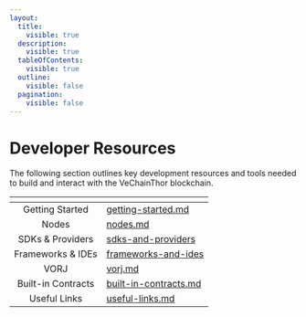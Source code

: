 ```yaml
---
layout:
  title:
    visible: true
  description:
    visible: true
  tableOfContents:
    visible: true
  outline:
    visible: false
  pagination:
    visible: false
---
```


# Developer Resources

The following section outlines key development resources and tools needed to build and interact with the VeChainThor blockchain.

<table data-view="cards"><thead><tr><th align="center"></th><th data-hidden data-card-target data-type="content-ref"></th></tr></thead><tbody><tr><td align="center">Getting Started</td><td><a href="getting-started.md">getting-started.md</a></td></tr><tr><td align="center">Nodes</td><td><a href="nodes.md">nodes.md</a></td></tr><tr><td align="center">SDKs &#x26; Providers</td><td><a href="sdks-and-providers/">sdks-and-providers</a></td></tr><tr><td align="center">Frameworks &#x26; IDEs</td><td><a href="frameworks-and-ides/">frameworks-and-ides</a></td></tr><tr><td align="center">VORJ</td><td><a href="vorj.md">vorj.md</a></td></tr><tr><td align="center">Built-in Contracts</td><td><a href="built-in-contracts.md">built-in-contracts.md</a></td></tr><tr><td align="center">Useful Links</td><td><a href="useful-links.md">useful-links.md</a></td></tr></tbody></table>

